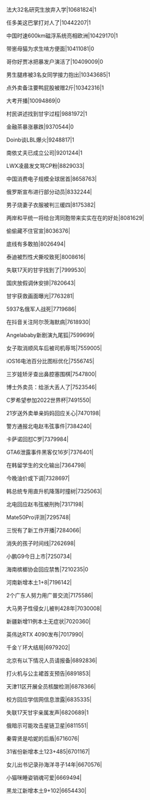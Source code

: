 法大32名研究生放弃入学|10681824|1

任多美这巴掌打对人了|10442207|1

中国时速600km磁浮系统亮相欧洲|10429170|1

带崽母猫为求生啃方便面|10411081|0

哥你好贾冰把暴发户演活了|10409009|0

男生腿疼被3名女同学接力抱出|10343685|1

点外卖备注要鸭屁股被赠2斤|10342316|1

大考开播|10094869|0

村民讲述找到甘宇过程|9881972|1

金融茶暴涨暴跌|9370544|0

Doinb谈LBL爆火|9248817|1

南依丈夫已成立公司|9201244|1

LWX凌晨发文骂CP粉|8829033|

中国消费电子规模全球居首|8658763|

俄罗斯宣布进行部分动员|8332244|

男子烧妻子衣服被判三缓四|8175382|

两岸和平统一将给台湾同胞带来实实在在的好处|8081629|

偷偷藏不住官宣|8036376|

底线有多敢拍|8026494|

泰迪被烈性犬撕咬致死|8008616|

失联17天的甘宇找到了|7999530|

国庆放假调休安排|7820643|

甘宇获救画面曝光|7763281|

5937名俄军人战死|7719686|

在抖音关注阿尔茨海默病|7618930|

Angelababy新剧演九尾狐|7599699|

女子取消顺风车后被司机辱骂|7559005|

iOS16电池百分比图标优化|7556745|

三岁娃矫牙查出鼻腔塞围棋|7547800|

博士外卖员：给浙大丢人了|7523546|

C罗希望参加2022世界杯|7491550|

21岁送外卖单亲妈妈回应关心|7470198|

警方通报北电赵韦弦事件|7384240|

卡萨诺回怼C罗|7379984|

GTA6泄露事件黑客仅16岁|7376401|

在韩留学生的文化输出|7364798|

今晚油价或下调|7328697|

韩总统专用直升机降落时撞树|7325063|

北电回应赵韦弦被刑拘|7317198|

Mate50Pro评测|7295748|

三悦有了新工作开播|7284066|

消失的孩子时间线|7262698|

小鹏G9今日上市|7250734|

海南槟榔协会回应禁售|7210235|0

河南新增本土1+8|7196142|

2个广东人努力用广普交流|7175586|

大马男子性侵女儿被判428年|7030008|

新疆新增11例本土无症状|7020360|

英伟达RTX 4090发布|7017990|

千金丫环大结局|6979202|

北京有以下情况人员请报备|6892836|

打火机与公主裙首支预告|6891853|

天津11区开展全员核酸检测|6878366|

校方回应学信网信息泄露|6835335|

失联17天甘宇亲属发声|6820689|1

俄暗示可能攻击星链卫星|6811551|

秦霄贤是哈妮的后盾|6716076|

31省份新增本土123+485|6701167|

女儿出书记录孙海洋寻子14年|6670576|

小猫咪睡姿销魂可爱|6669494|

黑龙江新增本土9+102|6654430|


